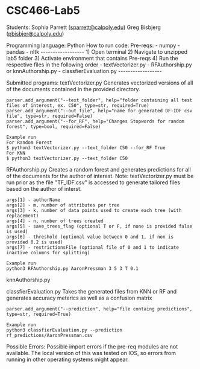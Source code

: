 # CSC466-Lab5

Students:
    Sophia Parrett (sparrett@calpoly.edu)
    Greg Bisbjerg (pbisbjer@calpoly.edu)

Programming language: 
    Python
How to run code:
    Pre-reqs:
        - numpy
        - pandas
        - nltk
    ------------------
    1) Open terminal
    2) Navigate to unzipped lab5 folder
    3) Activate  environment that contains Pre-reqs
    4) Run the respective files in the following order
    	- textVectorizer.py 
    	- RFAuthorship.py or knnAuthorship.py
    	- classfierEvaluation.py 
    ------------------

Submitted programs:
textVectorizer.py 
	Generates vectorized versions of all of the documents contained in the provided directory. 

	parser.add_argument("--text_folder", help="folder containing all test files of interest, ex. C50", type=str, required=True)
    parser.add_argument("--out_file", help="name for generated DF-IDF csv file", type=str, required=False)
    parser.add_argument("--for_RF", help="Changes Stopwords for random forest", type=bool, required=False)

    Example run
    For Random Forest
    $ python3 textVectorizer.py --text_folder C50 --for_RF True
    For KNN
    $ python3 textVectorizer.py --text_folder C50

RFAuthorship.py
	Creates a random forest and generates predictions for all of the documents for the author of interest. 
	Note: textVectorizer.py must be run prior as the file "TF_IDF.csv" is accessed to generate tailored files based on the author of interst. 

	args[1] - authorName
	args[2] - m, number of attributes per tree
	args[3] - k, number of data points used to create each tree (with replacement)
	args[4] - n, number of trees created
	args[5] - save_trees_flag (optional T or F, if none is provided false is used)
	args[6] - threshold (optional value between 0 and 1, if non is provided 0.2 is used)
	args[7] - restrictionsFile (optional file of 0 and 1 to indicate inactive columns for splitting)

	Example run
	python3 RFAuthorship.py AaronPressman 3 5 3 T 0.1

knnAuthorship.py
	


classfierEvaluation.py 
	Takes the generated files from KNN or RF and generates accuracy meterics as well as a confusion matrix

	parser.add_argument("--prediction", help="file containg predictions", type=str, required=True)

	Example run
	python3 classfierEvaluation.py --prediction rf_predictions/AaronPressman.csv

Possible Errors:
    Possible import errors if the pre-req modules are not available. The local version of this was
    tested on IOS, so errors from running in other operating systems might appear.